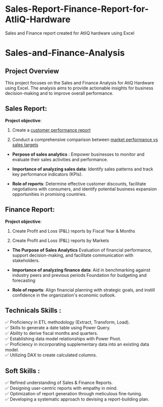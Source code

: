 # Sales-Report-Finance-Report-for-AtliQ-Hardware
Sales and Finance report created for AtliQ hardware using Excel


# Sales-and-Finance-Analysis


## Project Overview
This project focuses on the Sales and Finance Analysis for AtiQ Hardware using Excel. The analysis aims to provide actionable insights for business decision-making and to improve overall performance.



## Sales Report:
**Project objective**:

1. Create a [customer performance report](Customer_Performance_Report.pdf)  

2. Conduct a comprehensive comparison between [market performance vs sales targets](Market_Performance_vs_Target_Report.pdf)

+ **Perpose of sales analytics** : Empower businesses to monitor and evaluate their sales activities and performance.

+ **Importance of analyzing sales data**: Identify sales patterns and track key performance indicators (KPIs).

+ **Role of reports**: Determine effective customer discounts, facilitate negotiations with consumers, and identify potential business expansion opportunities in promising countries.



## Finance Report:
**Project objective**:

1. Create Profit and Loss (P&L) reports by Fiscal Year & Months

2.  Create Profit and Loss (P&L) reports by Markets

+ **The Purpose of Sales Analytics** Evaluation of financial performance, support decision-making, and facilitate communication with stakeholders.

+ **Importance of analyzing finance data**: Aid in benchmarking against industry peers and previous periods Foundation for budgeting and forecasting

+ **Role of reports**: Align financial planning with strategic goals, and instill confidence in the organization's economic outlook.

## Technicals Skills :
:white_check_mark:  Proficiency in ETL methodology (Extract, Transform, Load).<br>
:white_check_mark: Skills to generate a date table using Power Query.<br>
:white_check_mark: Ability to derive fiscal months and quarters. <br>
:white_check_mark: Establishing data model relationships with Power Pivot.<br>
:white_check_mark: Proficiency in incorporating supplementary data into an existing data model.<br>
:white_check_mark: Utilizing DAX to create calculated columns. 
## Soft Skills :
:white_check_mark: Refined understanding of Sales & Finance Reports.<br>
:white_check_mark: Designing user-centric reports with empathy in mind.<br>
:white_check_mark: Optimization of report generation through meticulous fine-tuning.<br>
:white_check_mark: Developing a systematic approach to devising a report-building plan.
